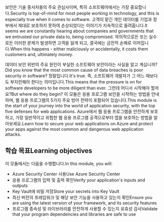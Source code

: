 <span data-ttu-id="5c4f2-101">보안은 기술 종사자들의 주요 관심사이며, 특히 소프트웨어에서는 가장 중요합니다.</span><span class="sxs-lookup"><span data-stu-id="5c4f2-101">Security is top-of-mind for most people working in technology, and this is especially true when it comes to software.</span></span> <span data-ttu-id="5c4f2-102">고객이 맡긴 개인 데이터를 기업과 정부에서 제대로 보호하지 못하여 손상되었다는 이야기가 지속적으로 들려옵니다.</span><span class="sxs-lookup"><span data-stu-id="5c4f2-102">It seems we are constantly hearing about companies and governments that we entrusted our private data to, being compromised.</span></span> <span data-ttu-id="5c4f2-103">악의적으로든 또는 실수로든 이러한 문제가 발생하면 고객을 잃게 되고, 결국에는 금전적 손해로 이어집니다.</span><span class="sxs-lookup"><span data-stu-id="5c4f2-103">When this happens - either maliciously or accidentally, it costs them customers and, ultimately money.</span></span>

<span data-ttu-id="5c4f2-104">데이터 보안 위반의 주요 원인이 부실한 소프트웨어 보안이라는 사실을 알고 계십니까?</span><span class="sxs-lookup"><span data-stu-id="5c4f2-104">Did you know that the most common cause of data breaches is poor security in software?</span></span> <span data-ttu-id="5c4f2-105">정말입니다.</span><span class="sxs-lookup"><span data-stu-id="5c4f2-105">It's true.</span></span>  <span data-ttu-id="5c4f2-106">즉, 소프트웨어 개발자가 그 어느 때보다도 부지런해야 한다는 의미입니다.</span><span class="sxs-lookup"><span data-stu-id="5c4f2-106">This means that the pressure is on for software developers to be more diligent than ever.</span></span> <span data-ttu-id="5c4f2-107">그런데 어디서 시작해야 할까요?</span><span class="sxs-lookup"><span data-stu-id="5c4f2-107">But where do they begin?</span></span> <span data-ttu-id="5c4f2-108">이 모듈은 응용 프로그램 보안을 시작하는 방법을 안내하며, 웹 응용 프로그램의 5가지 주요 방어 전략이 포함되어 있습니다.</span><span class="sxs-lookup"><span data-stu-id="5c4f2-108">This module is the start of your journey into the world of application security, with the top five defenses for web applications.</span></span> <span data-ttu-id="5c4f2-109">Azure에서 웹 응용 프로그램을 안전하게 보호하고, 가장 일반적이고 위험한 웹 응용 프로그램 공격으로부터 앱을 보호하는 방법을 알아보세요.</span><span class="sxs-lookup"><span data-stu-id="5c4f2-109">Learn how to secure your web applications on Azure and protect your apps against the most common and dangerous web application attacks.</span></span>

## <a name="learning-objectives"></a><span data-ttu-id="5c4f2-110">학습 목표</span><span class="sxs-lookup"><span data-stu-id="5c4f2-110">Learning objectives</span></span>

<span data-ttu-id="5c4f2-111">이 모듈에서는 다음을 수행합니다.</span><span class="sxs-lookup"><span data-stu-id="5c4f2-111">In this module, you will:</span></span>

* <span data-ttu-id="5c4f2-112">Azure Security Center 사용</span><span class="sxs-lookup"><span data-stu-id="5c4f2-112">Use Azure Security Center</span></span>
* <span data-ttu-id="5c4f2-113">응용 프로그램의 입력 및 출력 확인</span><span class="sxs-lookup"><span data-stu-id="5c4f2-113">Verify your application's inputs and outputs</span></span>
* <span data-ttu-id="5c4f2-114">Key Vault에 비밀 저장</span><span class="sxs-lookup"><span data-stu-id="5c4f2-114">Store your secrets into Key Vault</span></span>
* <span data-ttu-id="5c4f2-115">최신 버전의 프레임워크 및 해당 보안 기능을 사용하고 있는지 확인</span><span class="sxs-lookup"><span data-stu-id="5c4f2-115">Ensure you are using the latest version of your framework, and its security features</span></span>
* <span data-ttu-id="5c4f2-116">프로그램 종속성 및 라이브러리를 안전하게 사용할 수 있는지 유효성 검사</span><span class="sxs-lookup"><span data-stu-id="5c4f2-116">Validate that your program dependencies and libraries are safe to use</span></span>
